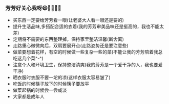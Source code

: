 ### 芳芳好关心我呀:smile::kiss::couple::cherry_blossom::rose:
-  买东西一定要给芳芳看一眼(让老婆大人看一眼还是要的)
-  提升生活品味,多搭配合适的衣着(我的芳芳审美品味还是挺高的，我也不能太差)
-  定期将不需要的东西整理掉，保持家里整洁温馨(断舍离)
-  走路重心微微向后，双肩要展开点(走路姿势还是要注意些)
-  做菜要想着花样，有空的时候做一些复杂一些的菜(不能让我的芳芳陪着我总吃这几个菜^-^)
-  注意个人和环境卫生，保持整洁清爽(我的芳芳是一个爱干净的人，我也要爱干净)
-  晒衣服时衣服不要一坨的凉(这样衣服太容易皱了)
-  吃饭的时候筷子放下的时候筷子要放平
-  做菜起锅的时候尝一尝咸淡
-  大家都是成年人
